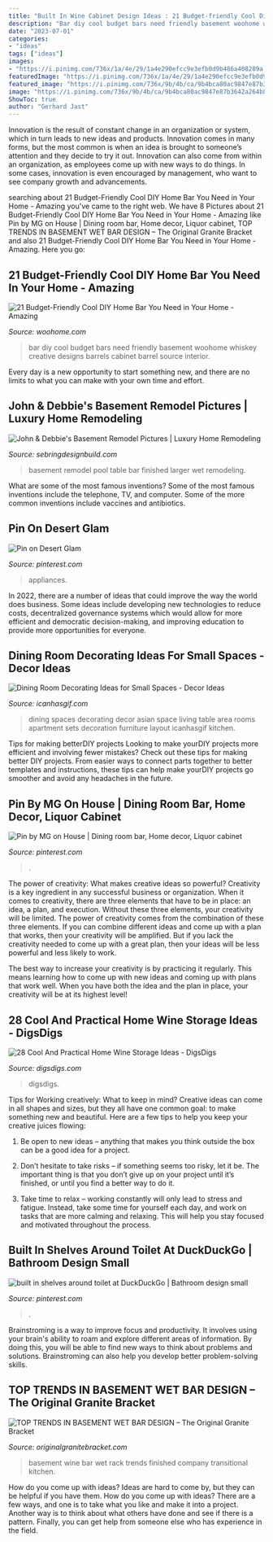 ```yaml
---
title: "Built In Wine Cabinet Design Ideas : 21 Budget-friendly Cool Diy Home Bar You Need In Your Home"
description: "Bar diy cool budget bars need friendly basement woohome whiskey creative designs barrels cabinet barrel source interior"
date: "2023-07-01"
categories:
- "ideas"
tags: ["ideas"]
images:
- "https://i.pinimg.com/736x/1a/4e/29/1a4e290efcc9e3efb0d9b486a408289a.jpg"
featuredImage: "https://i.pinimg.com/736x/1a/4e/29/1a4e290efcc9e3efb0d9b486a408289a.jpg"
featured_image: "https://i.pinimg.com/736x/9b/4b/ca/9b4bca80ac9847e87b3642a264b81efe.jpg"
image: "https://i.pinimg.com/736x/9b/4b/ca/9b4bca80ac9847e87b3642a264b81efe.jpg"
ShowToc: true
author: "Gerhard Jast"
---
```



Innovation is the result of constant change in an organization or system, which in turn leads to new ideas and products. Innovation comes in many forms, but the most common is when an idea is brought to someone’s attention and they decide to try it out. Innovation can also come from within an organization, as employees come up with new ways to do things. In some cases, innovation is even encouraged by management, who want to see company growth and advancements.

	

		
searching about 21 Budget-Friendly Cool DIY Home Bar You Need in Your Home - Amazing you've came to the right web. We have 8 Pictures about 21 Budget-Friendly Cool DIY Home Bar You Need in Your Home - Amazing like Pin by MG on House | Dining room bar, Home decor, Liquor cabinet, TOP TRENDS IN BASEMENT WET BAR DESIGN – The Original Granite Bracket and also 21 Budget-Friendly Cool DIY Home Bar You Need in Your Home - Amazing. Here you go:
		
    
## 21 Budget-Friendly Cool DIY Home Bar You Need In Your Home - Amazing

<img loading=lazy src="http://www.woohome.com/wp-content/uploads/2015/03/diy-home-bar-woohome-4.jpg" onerror="this.onerror=null;this.src='https://tse2.mm.bing.net/th?id=OIP.I6pjlEuICwBOugWXdpoFtQHaJ4&amp;pid=15.1';" alt="21 Budget-Friendly Cool DIY Home Bar You Need in Your Home - Amazing">

_Source: woohome.com_

>bar diy cool budget bars need friendly basement woohome whiskey creative designs barrels cabinet barrel source interior. 

	

Every day is a new opportunity to start something new, and there are no limits to what you can make with your own time and effort.

    
## John &amp; Debbie&#039;s Basement Remodel Pictures | Luxury Home Remodeling

<img loading=lazy src="https://sebringdesignbuild.com/wp-content/uploads/2016/03/Wet-Bar-Pool-Table-Fireplace-Finished-Basement-Remodeling-Ideas-546-Basement-Remodeling-Glen-Ellyn_Sebring-Services.jpg" onerror="this.onerror=null;this.src='https://tse4.mm.bing.net/th?id=OIP.48z6ER72EC8-1CuP3cpQxwHaE9&amp;pid=15.1';" alt="John &amp; Debbie&#039;s Basement Remodel Pictures | Luxury Home Remodeling">

_Source: sebringdesignbuild.com_

>basement remodel pool table bar finished larger wet remodeling. 

	

What are some of the most famous inventions?
Some of the most famous inventions include the telephone, TV, and computer. Some of the more common inventions include vaccines and antibiotics.

    
## Pin On Desert Glam

<img loading=lazy src="https://i.pinimg.com/736x/9b/4b/ca/9b4bca80ac9847e87b3642a264b81efe.jpg" onerror="this.onerror=null;this.src='https://tse3.mm.bing.net/th?id=OIP.lTU3kY5QlzujANPdWhUMvQHaJ3&amp;pid=15.1';" alt="Pin on Desert Glam">

_Source: pinterest.com_

>appliances. 

	

In 2022, there are a number of ideas that could improve the way the world does business. Some ideas include developing new technologies to reduce costs, decentralized governance systems which would allow for more efficient and democratic decision-making, and improving education to provide more opportunities for everyone.

    
## Dining Room Decorating Ideas For Small Spaces - Decor Ideas

<img loading=lazy src="https://www.icanhasgif.com/wp-content/uploads/2016/05/Dining-Room-Decorating-Ideas-for-Small-Spaces.jpg" onerror="this.onerror=null;this.src='https://tse2.mm.bing.net/th?id=OIP.wPM_RWbxbDrkpKb2QVv_QgHaJ4&amp;pid=15.1';" alt="Dining Room Decorating Ideas for Small Spaces - Decor Ideas">

_Source: icanhasgif.com_

>dining spaces decorating decor asian space living table area rooms apartment sets decoration furniture layout icanhasgif kitchen. 

	

Tips for making betterDIY projects
Looking to make yourDIY projects more efficient and involving fewer mistakes? Check out these tips for making better DIY projects. From easier ways to connect parts together to better templates and instructions, these tips can help make yourDIY projects go smoother and avoid any headaches in the future.

    
## Pin By MG On House | Dining Room Bar, Home Decor, Liquor Cabinet

<img loading=lazy src="https://i.pinimg.com/736x/1a/4e/29/1a4e290efcc9e3efb0d9b486a408289a.jpg" onerror="this.onerror=null;this.src='https://tse1.mm.bing.net/th?id=OIP.fVZG0sqai8KWnxKYeTb3_AHaJ3&amp;pid=15.1';" alt="Pin by MG on House | Dining room bar, Home decor, Liquor cabinet">

_Source: pinterest.com_

>. 

	

The power of creativity: What makes creative ideas so powerful?
Creativity is a key ingredient in any successful business or organization. When it comes to creativity, there are three elements that have to be in place: an idea, a plan, and execution. Without these three elements, your creativity will be limited. 
The power of creativity comes from the combination of these three elements. If you can combine different ideas and come up with a plan that works, then your creativity will be amplified. But if you lack the creativity needed to come up with a great plan, then your ideas will be less powerful and less likely to work. 

The best way to increase your creativity is by practicing it regularly. This means learning how to come up with new ideas and coming up with plans that work well. When you have both the idea and the plan in place, your creativity will be at its highest level!

    
## 28 Cool And Practical Home Wine Storage Ideas - DigsDigs

<img loading=lazy src="https://www.digsdigs.com/photos/cool-and-practical-home-wine-storage-ideas-19.jpg" onerror="this.onerror=null;this.src='https://tse4.mm.bing.net/th?id=OIP.LjLO1cAHojNVpZpOj0iAxAHaJ4&amp;pid=15.1';" alt="28 Cool And Practical Home Wine Storage Ideas - DigsDigs">

_Source: digsdigs.com_

>digsdigs. 

	

Tips for Working creatively: What to keep in mind?
Creative ideas can come in all shapes and sizes, but they all have one common goal: to make something new and beautiful. Here are a few tips to help you keep your creative juices flowing:
1. Be open to new ideas – anything that makes you think outside the box can be a good idea for a project.

2. Don’t hesitate to take risks – if something seems too risky, let it be. The important thing is that you don’t give up on your project until it’s finished, or until you find a better way to do it.

3. Take time to relax – working constantly will only lead to stress and fatigue. Instead, take some time for yourself each day, and work on tasks that are more calming and relaxing. This will help you stay focused and motivated throughout the process.

    
## Built In Shelves Around Toilet At DuckDuckGo | Bathroom Design Small

<img loading=lazy src="https://i.pinimg.com/736x/05/bc/71/05bc713554a91d053689dc00ee9e3ea4.jpg" onerror="this.onerror=null;this.src='https://tse1.mm.bing.net/th?id=OIP.Vyg1LbWQEHC_r8qu4QSjVAHaLO&amp;pid=15.1';" alt="built in shelves around toilet at DuckDuckGo | Bathroom design small">

_Source: pinterest.com_

>. 

	

Brainstroming is a way to improve focus and productivity. It involves using your brain's ability to roam and explore different areas of information. By doing this, you will be able to find new ways to think about problems and solutions. Brainstroming can also help you develop better problem-solving skills.

    
## TOP TRENDS IN BASEMENT WET BAR DESIGN – The Original Granite Bracket

<img loading=lazy src="http://cdn.shopify.com/s/files/1/0870/0656/articles/TOP_TRENDS_IN_BASEMENT_WET_BAR_DESIGN_1024x1024.jpg?v=1489779063" onerror="this.onerror=null;this.src='https://tse1.mm.bing.net/th?id=OIP.RegnvNNZpUtHil7SkcfWyAHaE9&amp;pid=15.1';" alt="TOP TRENDS IN BASEMENT WET BAR DESIGN – The Original Granite Bracket">

_Source: originalgranitebracket.com_

>basement wine bar wet rack trends finished company transitional kitchen. 

	

How do you come up with ideas?
Ideas are hard to come by, but they can be helpful if you have them. How do you come up with ideas? There are a few ways, and one is to take what you like and make it into a project. Another way is to think about what others have done and see if there is a pattern. Finally, you can get help from someone else who has experience in the field.

